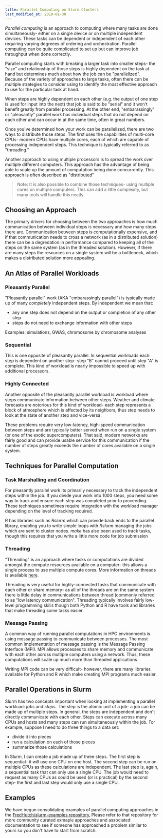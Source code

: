 ```yaml
---
title: Parallel Computing on Slurm Clusters
last_modified_at: 2019-01-30
---
```


_Parallel computing_ is an approach to computing where many tasks are done
simultaneously- either on a single device or on multiple independent devices.
These tasks can be dependent or independent of each other requiring varying
degreees of ordering and orchestration.  Parallel computing can be quite
complicated to set up but can improve job throughput when done correctly. 

Parallel computing starts with breaking a larger task into smaller steps- the
"size" and relationship of those steps is highly dependent on the task at hand
but determines much about how the job can be "parallelized". Because of the
variety of approaches to large tasks, often there can be multiple strategies to
consider using to identify the most effective approach to use for the
particular task at hand. 

When steps are highly dependent on each other (e.g. the output of one step is
used for input into the next) that job is said to be "serial" and it won't
benefit greatly from parallel processing.  At the other end, "embarassingly" or
"pleasantly" parallel work has individual steps that do not depend on each
other and can occur in at the same time, often in great numbers. 

Once you've determined how your work can be parallelized, there are two ways
to distribute those steps.  The first uses the capabilities of multi-core
CPUs- modern CPUs have multiple cores, each of which are capable of processing
independent steps.  This technique is typically referred to as "threading."

Another approach to using multiple processors is to spread the work over
multiple different computers.  This approach has the advantage of being
able to scale up the amount of computation being done concurrently.  This
approach is often described as "distributed"

> Note: It is also possible to combine those techniques- using multiple cores
> on multiple computers.  This can add a little complexity, but many tools will
> handle this neatly.

## Choosing an Approach

The primary drivers for choosing between the two approaches is how much
communication between individual steps is necessary and how many steps there
are.  Communication between steps is computationally expensive, and if that
communication needs to cross a network (as in a distributed solution) there can
be a degredation in performance compared to keeping all of the steps on the
same system (as in the threaded solution).  However, if there are many steps
the resources on a single system will be a bottleneck, which makes a
distributed solution more appealing.

## An Atlas of Parallel Workloads

### Pleasantly Parallel

"Pleasantly parallel" work (AKA "embarassingly parallel") is typically made up
of many _completely_ independent steps.  By independent we mean that:

  - any one step does not depend on the output or completion of any other step
  - steps do not need to exchange information with other steps

Examples: simulations, GWAS, chromosome by chromosome analyses

### Sequential

This is one opposite of pleasantly parallel.  In sequential workloads each step
is dependent on another step- step "B" cannot proceed until step "A" is
complete. This kind of workload is nearly impossible to speed up with
additional processors.

### Highly Connected

Another opposite of the pleasantly parallel workload is workload where steps
communicate information between other steps.  Weather and climate forecasts are
notorious for this kind of workload- each step represents a block of atmosphere
which is affected by its neighbors, thus step needs to look at the state of
another step and vice-versa.

These problems require very low-latency, high-speed communication between steps
and are typically better served when run on a single system (or one of the
exotic supercomputers).  That said, modern networks are fairly good and can
provide usable service for this communication if the number of steps greatly
exceeds the number of cores available on a single system.

## Techniques for Parallel Computation

### Task Marshalling and Coordination

For pleasantly parallel work its primarily necessary to track the independent
steps within the job.  If you divide your work into 1000 steps, you need some
way to track and ensure each step was completed prior to proceeding.  These
techniques sometimes require integration with the workload manager depending on
the level of tracking required.

R has libraries such as _Rslurm_ which can provide back ends to the parallel
library, enabling you to write simple loops with _Rslurm_ managing the jobs
which are sent to cluster nodes.  _make_ has also been used to track tasks,
though this requires that you write a little more code for job submission

### Threading

"Threading" is an approach where tasks or computations are divided amongst the
compute resources available on a computer- this allows a single process to use
multiple compute cores.  More information on threads is available
[here](https://en.wikipedia.org/wiki/Thread_(computing)).

Threading is very useful for highly-connected tasks that communicate with each
other or share memory- as all of the threads are on the same system there is
little delay in communications between thread (commonly referred to as "low
latency communication".  Threading typically involves fairly low-level
programming skills though both Python and R have tools and libraries that make
threading some tasks easier.

### Message Passing

A common way of running parallel computations in HPC environments is using
message passing to communicate between processes.  The most common
implementation of message passing is the Message Passing Interface (MPI).  MPI
allows processes to share memory and communicate with each other across
multiple computers using a network.  Thus, these computations will scale up
much more than threaded applications

Writing MPI code can be very difficult- however, there are many libraries
available for Python and R which make creating MPI programs much easier.

## Parallel Operations in Slurm

Slurm has two concepts important when looking at implementing a parallel
workload: _jobs_ and _steps_.  The step is the atomic unit of a job- a job can
be made up of multiple steps.  In general, the steps are independent and don't
directly communicate with each other. Steps can execute across many CPUs and
hosts and many steps can run simultaneously within the job. For example,
suppose I need to do three things to a data set:

 - divide it into pieces
 - run a calculation on each of those pieces
 - summarize those calculations

In Slurm, I can create a job made up of three steps.  The first step is
sequential- it will use one CPU on one host.  The second step can be run on
multiple CPUs as these calculations are independent.  The last step is, again,
a sequential task that can only use a single CPU.  The job would need to
request as many CPUs as could be used (or is practical) by the second step- the
first and last step would only use a single CPU.

## Examples

We have begun consolidating examples of parallel computing approaches in the
[FredHutch/slurm-examples
repository.](https://github.com/FredHutch/slurm-examples)  Please refer to that
repository for more community curated exmaple approaches and associated
documentation to see if someone has approached a problem similar to yours so
you don't have to start from scratch. 
